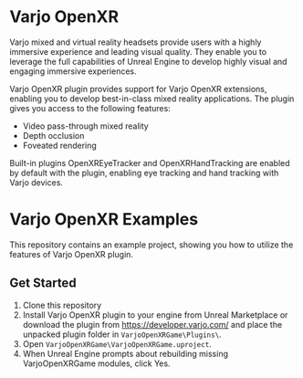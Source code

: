 # Varjo OpenXR
Varjo mixed and virtual reality headsets provide users with a highly immersive experience and leading visual quality. They enable you to leverage the full capabilities of Unreal Engine to develop highly visual and engaging immersive experiences.

Varjo OpenXR plugin provides support for Varjo OpenXR extensions, enabling you to develop best-in-class mixed reality applications. The plugin gives you access to the following features:
* Video pass-through mixed reality
* Depth occlusion
* Foveated rendering

Built-in plugins OpenXREyeTracker and OpenXRHandTracking are enabled by default with the plugin, enabling eye tracking and hand tracking with Varjo devices.


# Varjo OpenXR Examples
This repository contains an example project, showing you how to utilize the features of Varjo OpenXR plugin.

## Get Started
1. Clone this repository
2. Install Varjo OpenXR plugin to your engine from Unreal Marketplace or download the plugin from https://developer.varjo.com/ and place the unpacked plugin folder in `VarjoOpenXRGame\Plugins\`.
3. Open `VarjoOpenXRGame\VarjoOpenXRGame.uproject`.
4. When Unreal Engine prompts about rebuilding missing VarjoOpenXRGame modules, click Yes.
